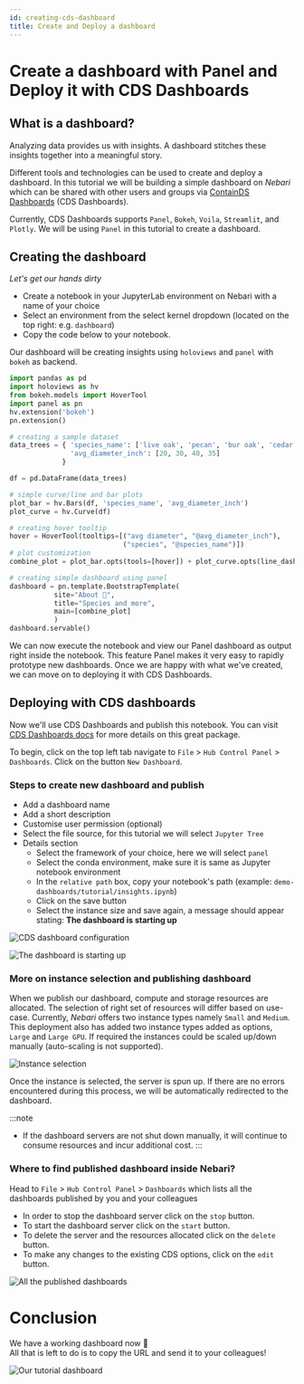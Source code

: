 ```yaml
---
id: creating-cds-dashboard
title: Create and Deploy a dashboard
---
```


# Create a dashboard with Panel and Deploy it with CDS Dashboards

## What is a dashboard?

Analyzing data provides us with insights. A dashboard stitches these insights together into a meaningful story.

Different tools and technologies can be used to create and deploy a dashboard. In this tutorial
we will be building a simple dashboard on _Nebari_ which can be shared with other users and groups via
[ContainDS Dashboards](https://cdsdashboards.readthedocs.io/en/stable/) (CDS Dashboards).

Currently, CDS Dashboards supports `Panel`, `Bokeh`, `Voila`, `Streamlit`, and `Plotly`.
We will be using `Panel` in this tutorial to create a dashboard.

## Creating the dashboard

_Let's get our hands dirty_

- Create a notebook in your JupyterLab environment on Nebari with a name of your choice
- Select an environment from the select kernel dropdown (located on the top right: e.g. `dashboard`)
- Copy the code below to your notebook.

Our dashboard will be creating insights using `holoviews` and `panel` with `bokeh` as backend.

```python
import pandas as pd
import holoviews as hv
from bokeh.models import HoverTool
import panel as pn
hv.extension('bokeh')
pn.extension()

# creating a sample dataset
data_trees = { 'species_name': ['live oak', 'pecan', 'bur oak', 'cedar elm'],
               'avg_diameter_inch': [20, 30, 40, 35]
             }

df = pd.DataFrame(data_trees)

# simple curve/line and bar plots
plot_bar = hv.Bars(df, 'species_name', 'avg_diameter_inch')
plot_curve = hv.Curve(df)

# creating hover tooltip
hover = HoverTool(tooltips=[("avg diameter", "@avg_diameter_inch"),
                            ("species", "@species_name")])
# plot customization
combine_plot = plot_bar.opts(tools=[hover]) + plot_curve.opts(line_dash='dashed')

# creating simple dashboard using panel
dashboard = pn.template.BootstrapTemplate(
           site="About 🌳",
           title="Species and more",
           main=[combine_plot]
           )
dashboard.servable()
```

We can now execute the notebook and view our Panel dashboard as output right inside the notebook. This feature Panel makes it very easy to rapidly prototype new dashboards. Once we are happy with what we've created, we can move on to deploying it with CDS Dashboards.

## Deploying with CDS dashboards

Now we'll use CDS Dashboards and publish this notebook. You can visit [CDS Dashboards docs](https://cdsdashboards.readthedocs.io/en/stable/) for more details on this great package.

To begin, click on the top left tab navigate to `File` > `Hub Control Panel` > `Dashboards`. Click on the button `New Dashboard`.

### Steps to create new dashboard and publish

- Add a dashboard name
- Add a short description
- Customise user permission (optional)
- Select the file source, for this tutorial we will select `Jupyter Tree`
- Details section
  - Select the framework of your choice, here we will select `panel`
  - Select the conda environment, make sure it is same as Jupyter notebook environment
  - In the `relative path` box, copy your notebook's path (example: `demo-dashboards/tutorial/insights.ipynb`)
  - Click on the save button
  - Select the instance size and save again, a message should appear stating: **The dashboard is starting up**

![CDS dashboard configuration](/img/cds_details.png)

![The dashboard is starting up](/img/dashboard_starting_up.png)

### More on instance selection and publishing dashboard

When we publish our dashboard, compute and storage resources are allocated. The selection of right set of resources
will differ based on use-case. Currently, _Nebari_ offers two instance types namely `Small` and `Medium`. This deployment also has added two instance types added as options, `Large` and `Large GPU`.
If required the instances could be scaled up/down manually (auto-scaling is not supported).

![Instance selection](/img/select_instance.png)

Once the instance is selected, the server is spun up. If there are no errors encountered during this process, we will
be automatically redirected to the dashboard.

:::note
- If the dashboard servers are not shut down manually, it will continue to consume resources and incur additional cost.
:::

### Where to find published dashboard inside Nebari?

Head to `File` > `Hub Control Panel` > `Dashboards` which lists all the dashboards published by you and your colleagues

- In order to stop the dashboard server click on the `stop` button.
- To start the dashboard server click on the `start` button.
- To delete the server and the resources allocated click on the `delete` button.
- To make any changes to the existing CDS options, click on the `edit` button.

![All the published dashboards](/img/all_dashboards.png)

# Conclusion

We have a working dashboard now 🎉  
All that is left to do is to copy the URL and send it to your colleagues!

![Our tutorial dashboard](/img/dashboard.png)
